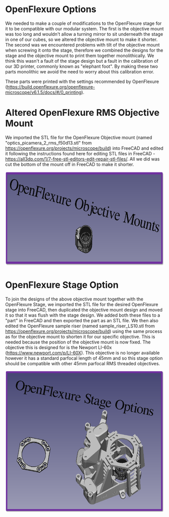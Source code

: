 # OpenFlexure Options

We needed to make a couple of modifications to the OpenFlexure stage for it to be compatible with our modular system. The first is the objective mount was too long and wouldn't allow a turning mirror to sit underneath the stage in one of our cubes, so we altered the objective mount to make it shorter. The second was we encountered problems with tilt of the objective mount when screwing it onto the stage, therefore we combined the designs for the stage and the objective mount to print them together monolithically. We think this wasn't a fault of the stage design but a fault in the calibration of our 3D printer, commonly known as "elephant foot". By making these two parts monolithic we avoid the need to worry about this calibration error.

These parts were printed with the settings recommended by OpenFlexure (https://build.openflexure.org/openflexure-microscope/v6.1.5/docs/#/0_printing).

# Altered OpenFlexure RMS Objective Mount

We imported the STL file for the OpenFlexure Objective mount (named "optics_picamera_2_rms_f50d13.stl" from https://openflexure.org/projects/microscope/build) into FreeCAD and edited it following the instructions found here for editing STL files in FreeCAD - https://all3dp.com/1/7-free-stl-editors-edit-repair-stl-files/. All we did was cut the bottom of the mount off in FreeCAD to make it shorter.

<img src="https://github.com/NanoBioPhotonics-Strathclyde/M4All/blob/main/Images/OpenFlexureObjectiveMount.png" height=300 width=800>

# OpenFlexure Stage Option

To join the designs of the above objective mount together with the OpenFlexure Stage, we imported the STL file for the desired OpenFlexure stage into FreeCAD, then duplicated the objective mount design and moved it so that it was flush with the stage design. We added both these files to a "part" in FreeCAD and then exported the part as an STL file. We then also edited the OpenFlexure sample riser (named sample_riser_LS10.stl from https://openflexure.org/projects/microscope/build) using the same process as for the objective mount to shorten it for our specific objective. This is needed because the position of the objective mount is now fixed. The objective this is designed for is the Newport LI-60x (https://www.newport.com/p/LI-60X). This objective is no longer available however it has a standard parfocal length of 45mm and so this stage option should be compatible with other 45mm parfocal RMS threaded objectives.

<img src="https://github.com/NanoBioPhotonics-Strathclyde/M4All/blob/main/Images/OpenFlexureStageOptions.png" height=450 width=600>
